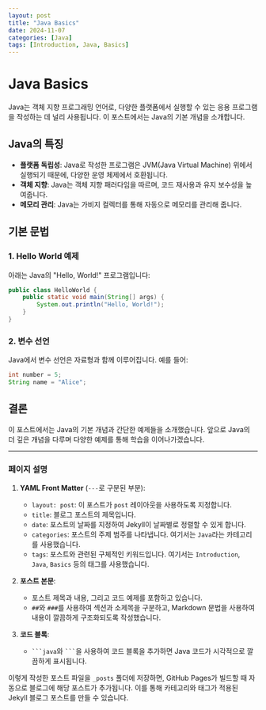 ```yaml
---
layout: post
title: "Java Basics"
date: 2024-11-07
categories: [Java]
tags: [Introduction, Java, Basics]
---
```


# Java Basics

Java는 객체 지향 프로그래밍 언어로, 다양한 플랫폼에서 실행할 수 있는 응용 프로그램을 작성하는 데 널리 사용됩니다. 이 포스트에서는 Java의 기본 개념을 소개합니다.

## Java의 특징

- **플랫폼 독립성**: Java로 작성한 프로그램은 JVM(Java Virtual Machine) 위에서 실행되기 때문에, 다양한 운영 체제에서 호환됩니다.
- **객체 지향**: Java는 객체 지향 패러다임을 따르며, 코드 재사용과 유지 보수성을 높여줍니다.
- **메모리 관리**: Java는 가비지 컬렉터를 통해 자동으로 메모리를 관리해 줍니다.

## 기본 문법

### 1. Hello World 예제

아래는 Java의 "Hello, World!" 프로그램입니다:

```java
public class HelloWorld {
    public static void main(String[] args) {
        System.out.println("Hello, World!");
    }
}
```

### 2. 변수 선언

Java에서 변수 선언은 자료형과 함께 이루어집니다. 예를 들어:

```java
int number = 5;
String name = "Alice";
```

## 결론

이 포스트에서는 Java의 기본 개념과 간단한 예제들을 소개했습니다. 앞으로 Java의 더 깊은 개념을 다루며 다양한 예제를 통해 학습을 이어나가겠습니다.

---
### 페이지 설명
1. **YAML Front Matter** (`---`로 구분된 부분):
   - `layout: post`: 이 포스트가 `post` 레이아웃을 사용하도록 지정합니다.
   - `title`: 블로그 포스트의 제목입니다.
   - `date`: 포스트의 날짜를 지정하여 Jekyll이 날짜별로 정렬할 수 있게 합니다.
   - `categories`: 포스트의 주제 범주를 나타냅니다. 여기서는 `Java`라는 카테고리를 사용했습니다.
   - `tags`: 포스트와 관련된 구체적인 키워드입니다. 여기서는 `Introduction`, `Java`, `Basics` 등의 태그를 사용했습니다.

2. **포스트 본문**:
   - 포스트 제목과 내용, 그리고 코드 예제를 포함하고 있습니다.
   - `##`와 `###`를 사용하여 섹션과 소제목을 구분하고, Markdown 문법을 사용하여 내용이 깔끔하게 구조화되도록 작성했습니다.

3. **코드 블록**:
   - ` ```java `와 ` ``` `을 사용하여 코드 블록을 추가하면 Java 코드가 시각적으로 깔끔하게 표시됩니다.

이렇게 작성한 포스트 파일을 `_posts` 폴더에 저장하면, GitHub Pages가 빌드할 때 자동으로 블로그에 해당 포스트가 추가됩니다. 이를 통해 카테고리와 태그가 적용된 Jekyll 블로그 포스트를 만들 수 있습니다.